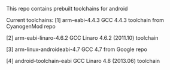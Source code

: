 This repo contains prebuilt toolchains for android


Current toolchains:
[1] arm-eabi-4.4.3
    GCC 4.4.3 toolchain from CyanogenMod repo

[2] arm-eabi-linaro-4.6.2
    GCC Linaro 4.6.2 (2011.10) toolchain

[3] arm-linux-androideabi-4.7
    GCC 4.7 from Google repo

[4] android-toolchain-eabi
    GCC Linaro 4.8 (2013.06) toolchain
